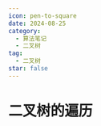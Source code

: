```yaml
---
icon: pen-to-square
date: 2024-08-25
category:
  - 算法笔记
  - 二叉树
tag:
  - 二叉树
star: false
---
```


# 二叉树的遍历
